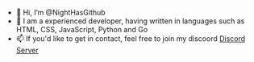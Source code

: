 - 👋 Hi, I’m @NightHasGithub
- 👀 I am a experienced developer, having written in languages such as HTML, CSS, JavaScript, Python and Go
- 📫 If you'd like to get in contact, feel free to join my discoord [Discord Server](https://#)

<!---
NightHasGithub/NightHasGithub is a ✨ special ✨ repository because its `README.md` (this file) appears on your GitHub profile.
You can click the Preview link to take a look at your changes.
--->
